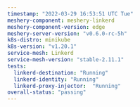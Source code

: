 ```yaml
---
timestamp: "2022-03-29 16:53:51 UTC Tue"
meshery-component: meshery-linkerd
meshery-component-version: edge
meshery-server-version: "v0.6.0-rc-5h"
k8s-distro: minikube
k8s-version: "v1.20.1"
service-mesh: Linkerd
service-mesh-version: "stable-2.11.1"
tests:
  linkerd-destination: "Running"
  linkerd-identity: "Running"
  linkerd-proxy-injector:  "Running"
overall-status: "passing"
---
```

